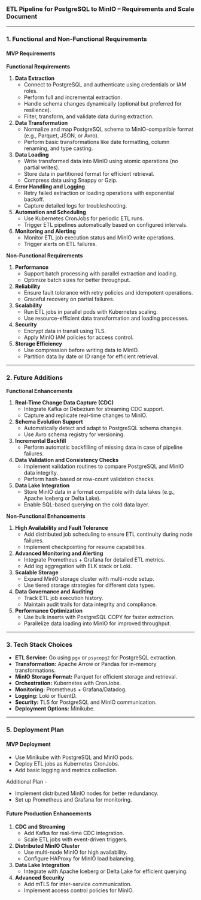 ### **ETL Pipeline for PostgreSQL to MinIO – Requirements and Scale Document**

---

### **1. Functional and Non-Functional Requirements**

#### **MVP Requirements**

**Functional Requirements**
1. **Data Extraction**
   - Connect to PostgreSQL and authenticate using credentials or IAM roles.
   - Perform full and incremental extraction.
   - Handle schema changes dynamically (optional but preferred for resilience).
   - Filter, transform, and validate data during extraction.
2. **Data Transformation**
   - Normalize and map PostgreSQL schema to MinIO-compatible format (e.g., Parquet, JSON, or Avro).
   - Perform basic transformations like date formatting, column renaming, and type casting.
3. **Data Loading**
   - Write transformed data into MinIO using atomic operations (no partial writes).
   - Store data in partitioned format for efficient retrieval.
   - Compress data using Snappy or Gzip.
4. **Error Handling and Logging**
   - Retry failed extraction or loading operations with exponential backoff.
   - Capture detailed logs for troubleshooting.
5. **Automation and Scheduling**
   - Use Kubernetes CronJobs for periodic ETL runs.
   - Trigger ETL pipelines automatically based on configured intervals.
6. **Monitoring and Alerting**
   - Monitor ETL job execution status and MinIO write operations.
   - Trigger alerts on ETL failures.

**Non-Functional Requirements**
1. **Performance**
   - Support batch processing with parallel extraction and loading.
   - Optimize batch sizes for better throughput.
2. **Reliability**
   - Ensure fault tolerance with retry policies and idempotent operations.
   - Graceful recovery on partial failures.
3. **Scalability**
   - Run ETL jobs in parallel pods with Kubernetes scaling.
   - Use resource-efficient data transformation and loading processes.
4. **Security**
   - Encrypt data in transit using TLS.
   - Apply MinIO IAM policies for access control.
5. **Storage Efficiency**
   - Use compression before writing data to MinIO.
   - Partition data by date or ID range for efficient retrieval.

---

### **2. Future Additions**

**Functional Enhancements**
1. **Real-Time Change Data Capture (CDC)**
   - Integrate Kafka or Debezium for streaming CDC support.
   - Capture and replicate real-time changes to MinIO.
2. **Schema Evolution Support**
   - Automatically detect and adapt to PostgreSQL schema changes.
   - Use Avro schema registry for versioning.
3. **Incremental Backfill**
   - Perform automatic backfilling of missing data in case of pipeline failures.
4. **Data Validation and Consistency Checks**
   - Implement validation routines to compare PostgreSQL and MinIO data integrity.
   - Perform hash-based or row-count validation checks.
5. **Data Lake Integration**
   - Store MinIO data in a format compatible with data lakes (e.g., Apache Iceberg or Delta Lake).
   - Enable SQL-based querying on the cold data layer.

**Non-Functional Enhancements**
1. **High Availability and Fault Tolerance**
   - Add distributed job scheduling to ensure ETL continuity during node failures.
   - Implement checkpointing for resume capabilities.
2. **Advanced Monitoring and Alerting**
   - Integrate Prometheus + Grafana for detailed ETL metrics.
   - Add log aggregation with ELK stack or Loki.
3. **Scalable Storage**
   - Expand MinIO storage cluster with multi-node setup.
   - Use tiered storage strategies for different data types.
4. **Data Governance and Auditing**
   - Track ETL job execution history.
   - Maintain audit trails for data integrity and compliance.
5. **Performance Optimization**
   - Use bulk inserts with PostgreSQL COPY for faster extraction.
   - Parallelize data loading into MinIO for improved throughput.

---

### **3. Tech Stack Choices**

- **ETL Service:** Go using `pgx` or `psycopg2` for PostgreSQL extraction.
- **Transformation:** Apache Arrow or Pandas for in-memory transformations.
- **MinIO Storage Format:** Parquet for efficient storage and retrieval.
- **Orchestration:** Kubernetes with CronJobs.
- **Monitoring:** Prometheus + Grafana/Datadog.
- **Logging:** Loki or fluentD.
- **Security:** TLS for PostgreSQL and MinIO communication.
- **Deployment Options:** Minikube.

---

### **5. Deployment Plan**

#### **MVP Deployment**
   - Use Minikube with PostgreSQL and MinIO pods.
   - Deploy ETL jobs as Kubernetes CronJobs.
   - Add basic logging and metrics collection.

   Additional Plan - 
   - Implement distributed MinIO nodes for better redundancy.
   - Set up Prometheus and Grafana for monitoring.

#### **Future Production Enhancements**
1. **CDC and Streaming**
   - Add Kafka for real-time CDC integration.
   - Scale ETL jobs with event-driven triggers.
2. **Distributed MinIO Cluster**
   - Use multi-node MinIO for high availability.
   - Configure HAProxy for MinIO load balancing.
3. **Data Lake Integration**
   - Integrate with Apache Iceberg or Delta Lake for efficient querying.
4. **Advanced Security**
   - Add mTLS for inter-service communication.
   - Implement access control policies for MinIO.


